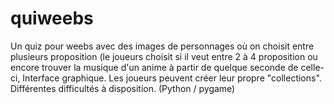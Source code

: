 # quiweebs
Un quiz pour weebs avec des images de personnages où on choisit entre plusieurs proposition (le joueurs choisit si il veut entre 2 à 4 proposition ou encore trouver la musique d'un anime à partir de quelque seconde de celle-ci, Interface graphique. Les joueurs peuvent créer leur propre "collections". Différentes difficultés à disposition. (Python / pygame)
